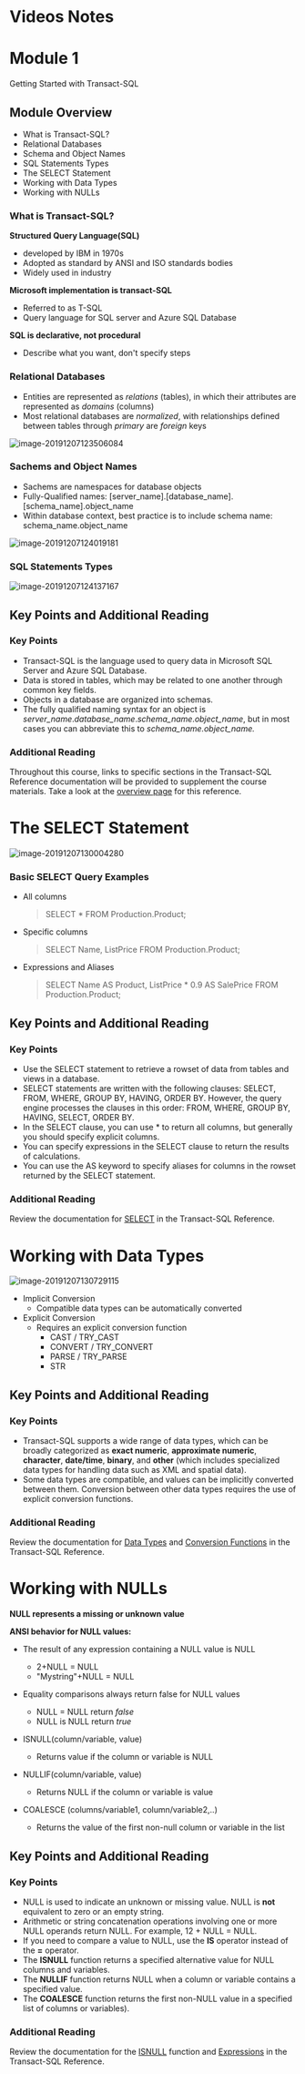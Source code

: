 # Videos Notes

# Module 1 

Getting Started with Transact-SQL

## Module Overview

- What is Transact-SQL?
- Relational Databases
- Schema and Object Names
- SQL Statements Types
- The SELECT Statement
- Working with Data Types
- Working with NULLs

### What is Transact-SQL?

**Structured Query Language(SQL)**

- developed by IBM in 1970s
- Adopted as standard by ANSI and ISO standards bodies
- Widely used in industry

**Microsoft implementation is transact-SQL**

- Referred to as T-SQL
- Query language for SQL server and Azure SQL Database

**SQL is declarative, not procedural**

- Describe what you want, don't specify steps

### Relational Databases

- Entities are represented as *relations* (tables), in which their attributes are represented as *domains* (columns)
- Most relational databases are *normalized*, with relationships defined between tables through *primary* are *foreign* keys

![image-20191207123506084](C:\Users\goto\AppData\Roaming\Typora\typora-user-images\image-20191207123506084.png)



### Sachems and Object Names

- Sachems are namespaces for database objects
- Fully-Qualified names:
  [server_name].[database_name].[schema_name].object_name
- Within database context, best practice is to include schema name:
  schema_name.object_name

![image-20191207124019181](C:\Users\goto\AppData\Roaming\Typora\typora-user-images\image-20191207124019181.png)



### SQL Statements Types

![image-20191207124137167](C:\Users\goto\AppData\Roaming\Typora\typora-user-images\image-20191207124137167.png)



## Key Points and Additional Reading

### Key Points

- Transact-SQL is the language used to query data in Microsoft SQL Server and Azure SQL Database.
- Data is stored in tables, which may be related to one another through common key fields.
- Objects in a database are organized into schemas.
- The fully qualified naming syntax for an object is *server_name*.*database_name*.*schema_name*.*object_name*, but in most cases you can abbreviate this to *schema_name.object_name.*

### Additional Reading

Throughout this course, links to specific sections in the Transact-SQL Reference documentation will be provided to supplement the course materials. Take a look at the [overview page](https://msdn.microsoft.com/en-us/library/bb510741.aspx) for this reference.

# The SELECT Statement 

![image-20191207130004280](C:\Users\goto\AppData\Roaming\Typora\typora-user-images\image-20191207130004280.png)



### Basic SELECT Query Examples

- All columns

  > SELECT * FROM Production.Product;

- Specific columns

  > SELECT Name, ListPrice
  > FROM Production.Product;

- Expressions and Aliases

  > SELECT Name AS Product, ListPrice * 0.9 AS SalePrice
  > FROM Production.Product;

## Key Points and Additional Reading

### Key Points

- Use the SELECT statement to retrieve a rowset of data from tables and views in a database.
- SELECT statements are written with the following clauses: SELECT, FROM, WHERE, GROUP BY, HAVING, ORDER BY. However, the query engine processes the clauses in this order: FROM, WHERE, GROUP BY, HAVING, SELECT, ORDER BY.
- In the SELECT clause, you can use * to return all columns, but generally you should specify explicit columns.
- You can specify expressions in the SELECT clause to return the results of calculations.
- You can use the AS keyword to specify aliases for columns in the rowset returned by the SELECT statement.

### Additional Reading

Review the documentation for [SELECT](https://msdn.microsoft.com/en-us/library/ms189499.aspx) in the Transact-SQL Reference.



# Working with Data Types

![image-20191207130729115](C:\Users\goto\AppData\Roaming\Typora\typora-user-images\image-20191207130729115.png)

- Implicit Conversion
  - Compatible data types can be automatically converted
- Explicit Conversion
  - Requires an explicit conversion function
    - CAST / TRY_CAST
    - CONVERT / TRY_CONVERT
    - PARSE / TRY_PARSE
    - STR

## Key Points and Additional Reading

### Key Points

- Transact-SQL supports a wide range of data types, which can be broadly categorized as **exact numeric**, **approximate numeric**, **character**, **date/time**, **binary**, and **other** (which includes specialized data types for handling data such as XML and spatial data).
- Some data types are compatible, and values can be implicitly converted between them. Conversion between other data types requires the use of explicit conversion functions.

### Additional Reading

Review the documentation for [Data Types](https://msdn.microsoft.com/en-us/library/ms187752.aspx) and  [Conversion Functions](https://msdn.microsoft.com/en-us/library/hh231076.aspx) in the Transact-SQL Reference.



# Working with NULLs

**NULL represents a missing or unknown value**

**ANSI behavior for NULL values:**

- The result of any expression containing a NULL value is NULL
  - 2+NULL = NULL
  - "Mystring"+NULL = NULL
- Equality comparisons always return false for NULL values
  - NULL = NULL return *false*
  - NULL is NULL return *true* 

- ISNULL(column/variable, value)
  - Returns value if the column or variable is NULL

- NULLIF(column/variable, value)
  - Returns NULL if the column or variable is value
- COALESCE (columns/variable1, column/variable2,..)
  - Returns the value of the first non-null column or variable in the list

## Key Points and Additional Reading

### Key Points

- NULL is used to indicate an unknown or missing value. NULL is **not** equivalent to zero or an empty string.
- Arithmetic or string concatenation operations involving one or more NULL operands return NULL. For example, 12 + NULL = NULL.
- If you need to compare a value to NULL, use the **IS** operator instead of the **=** operator. 
- The **ISNULL** function returns a specified alternative value for NULL columns and variables.
- The **NULLIF** function returns NULL when a column or variable contains a specified value.
- The **COALESCE** function returns the first non-NULL value in a specified list of columns or variables).

### Additional Reading

Review the documentation for the [ISNULL](https://msdn.microsoft.com/en-us/library/ms184325.aspx) function and [Expressions](https://msdn.microsoft.com/en-us/library/ms190286.aspx) in the Transact-SQL Reference.
